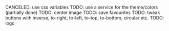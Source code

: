 CANCELED: use css variables
TODO: use a service for the theme/colors (partially done)
TODO: center image
TODO: save favourites
TODO: tweak buttons with inverse, to-right, to-left, to-top, to-bottom, circular etc.
TODO: logo
